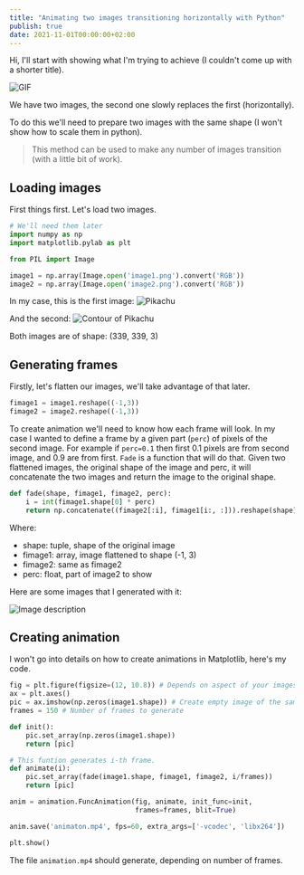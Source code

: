 ```yaml
---
title: "Animating two images transitioning horizontally with Python"
publish: true
date: 2021-11-01T00:00:00+02:00
---
```


Hi, I'll start with showing what I'm trying to achieve (I couldn't come up with a shorter title).

![GIF](https://media.giphy.com/media/SxgzToumtHt8zmbzQS/giphy.gif)

We have two images, the second one slowly replaces the first (horizontally).

To do this we'll need to prepare two images with the same shape (I won't show how to scale them in python).

> This method can be used to make any number of images transition (with a little bit of work).

## Loading images

First things first. Let's load two images.

```python
# We'll need them later
import numpy as np
import matplotlib.pylab as plt

from PIL import Image

image1 = np.array(Image.open('image1.png').convert('RGB'))
image2 = np.array(Image.open('image2.png').convert('RGB'))
```

In my case, this is the first image:
![Pikachu](https://dev-to-uploads.s3.amazonaws.com/uploads/articles/bidvfa6hdxtge1z021hf.png)

And the second:
![Contour of Pikachu](https://dev-to-uploads.s3.amazonaws.com/uploads/articles/tktz260owo4lp12dga4m.png)

Both images are of shape: (339, 339, 3)

## Generating frames

Firstly, let's flatten our images, we'll take advantage of that later.

```python
fimage1 = image1.reshape((-1,3))
fimage2 = image2.reshape((-1,3))
```

To create animation we'll need to know how each frame will look. In my case I wanted to define a frame by a given part (`perc`) of pixels of the second image. For example if `perc=0.1` then first 0.1 pixels are from second image, and 0.9 are from first. `Fade` is a function that will do that. Given two flattened images, the original shape of the image and perc, it will concatenate the two images and return the image to the original shape.

```python
def fade(shape, fimage1, fimage2, perc):
    i = int(fimage1.shape[0] * perc)
    return np.concatenate((fimage2[:i], fimage1[i:, :])).reshape(shape)
```

Where:

- shape: tuple, shape of the original image
- fimage1: array, image flattened to shape (-1, 3)
- fimage2: same as fimage2
- perc: float, part of image2 to show

Here are some images that I generated with it:

![Image description](https://dev-to-uploads.s3.amazonaws.com/uploads/articles/n8dcrdx13tw1y7bb29sa.png)

## Creating animation

I won't go into details on how to create animations in Matplotlib, here's my code.

```python
fig = plt.figure(figsize=(12, 10.8)) # Depends on aspect of your images
ax = plt.axes()
pic = ax.imshow(np.zeros(image1.shape)) # Create empty image of the same shape as image to plot
frames = 150 # Number of frames to generate

def init():
    pic.set_array(np.zeros(image1.shape))
    return [pic]

# This funtion generates i-th frame.
def animate(i):
    pic.set_array(fade(image1.shape, fimage1, fimage2, i/frames))
    return [pic]

anim = animation.FuncAnimation(fig, animate, init_func=init,
                               frames=frames, blit=True)

anim.save('animaton.mp4', fps=60, extra_args=['-vcodec', 'libx264'])

plt.show()
```

The file `animation.mp4` should generate, depending on number of frames.
